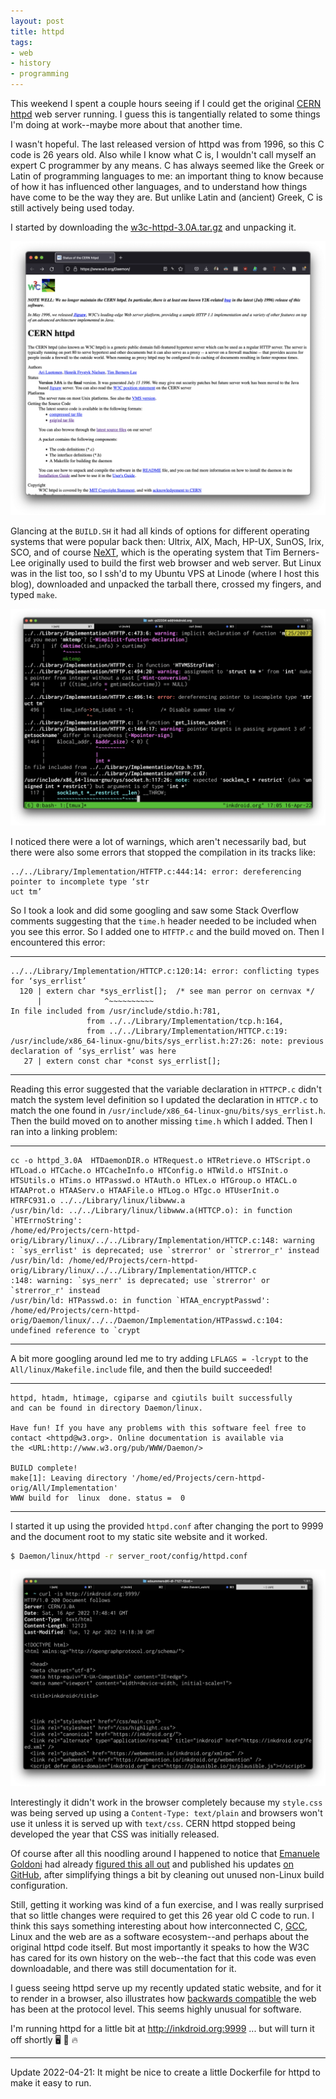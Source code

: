 ```yaml
---
layout: post
title: httpd
tags:
- web
- history
- programming
---
```


This weekend I spent a couple hours seeing if I could get the original [CERN httpd] web server running. I guess this is tangentially related to some things I'm doing at work--maybe more about that another time.

I wasn't hopeful. The last released version of httpd was from 1996, so this C code is 26 years old. Also while I know what C is, I wouldn't call myself an expert C programmer by any means. C has always seemed like the Greek or Latin of programming languages to me: an important thing to know because of how it has influenced other languages, and to understand how things have come to be the way they are. But unlike Latin and (ancient) Greek, C is still actively being used today.

I started by downloading the [w3c-httpd-3.0A.tar.gz](https://www.w3.org/Daemon/httpd/w3c-httpd-3.0A.tar.gz) and unpacking it.

<a href="https://www.w3.org/Daemon/httpd/"><img src="/images/cern-httpd.png" class="img-responsive"></a>

Glancing at the `BUILD.SH` it had all kinds of options for different operating systems that were popular back then: Ultrix, AIX, Mach, HP-UX, SunOS, Irix, SCO, and of course [NeXT], which is the operating system that Tim Berners-Lee originally used to build the first web browser and web server. But Linux was in the list too, so I ssh'd to my Ubuntu VPS at Linode (where I host this blog), downloaded and unpacked the tarball there, crossed my fingers, and typed `make`.

<img src="/images/cern-httpd-compile.png" class="img-responsive">

I noticed there were a lot of warnings, which aren't necessarily bad, but there were also some errors that stopped the compilation in its tracks like:

```text
../../Library/Implementation/HTFTP.c:444:14: error: dereferencing pointer to incomplete type ‘str
uct tm’
```

So I took a look and did some googling and saw some Stack Overflow comments suggesting that the `time.h` header needed to be included when you see this error. So I added one to `HTFTP.c` and the build moved on. Then I encountered this error:

---

```text
../../Library/Implementation/HTTCP.c:120:14: error: conflicting types for ‘sys_errlist’
  120 | extern char *sys_errlist[];  /* see man perror on cernvax */
      |              ^~~~~~~~~~~
In file included from /usr/include/stdio.h:781,
                 from ../../Library/Implementation/tcp.h:164,
                 from ../../Library/Implementation/HTTCP.c:19:
/usr/include/x86_64-linux-gnu/bits/sys_errlist.h:27:26: note: previous declaration of ‘sys_errlist’ was here
   27 | extern const char *const sys_errlist[];
```

---

Reading this error suggested that the variable declaration in `HTTPCP.c` didn't match the system level definition so I updated the declaration in `HTTCP.c` to match the one found in `/usr/include/x86_64-linux-gnu/bits/sys_errlist.h`. Then the build moved on to another missing `time.h` which I added. Then I ran into a linking problem:

---

```text
cc -o httpd_3.0A  HTDaemonDIR.o HTRequest.o HTRetrieve.o HTScript.o HTLoad.o HTCache.o HTCacheInfo.o HTConfig.o HTWild.o HTSInit.o HTSUtils.o HTims.o HTPasswd.o HTAuth.o HTLex.o HTGroup.o HTACL.o HTAAProt.o HTAAServ.o HTAAFile.o HTLog.o HTgc.o HTUserInit.o HTRFC931.o ../../Library/linux/libwww.a
/usr/bin/ld: ../../Library/linux/libwww.a(HTTCP.o): in function `HTErrnoString':
/home/ed/Projects/cern-httpd-orig/Library/linux/../../Library/Implementation/HTTCP.c:148: warning
: `sys_errlist' is deprecated; use `strerror' or `strerror_r' instead
/usr/bin/ld: /home/ed/Projects/cern-httpd-orig/Library/linux/../../Library/Implementation/HTTCP.c
:148: warning: `sys_nerr' is deprecated; use `strerror' or `strerror_r' instead
/usr/bin/ld: HTPasswd.o: in function `HTAA_encryptPasswd':
/home/ed/Projects/cern-httpd-orig/Daemon/linux/../../Daemon/Implementation/HTPasswd.c:104: undefined reference to `crypt
```

---

A bit more googling around led me to try adding `LFLAGS = -lcrypt` to the `All/linux/Makefile.include` file, and then the build succeeded!

---

```text
httpd, htadm, htimage, cgiparse and cgiutils built successfully
and can be found in directory Daemon/linux.

Have fun! If you have any problems with this software feel free to
contact <httpd@w3.org>. Online documentation is available via
the <URL:http://www.w3.org/pub/WWW/Daemon/>

BUILD complete!
make[1]: Leaving directory '/home/ed/Projects/cern-httpd-orig/All/Implementation'
WWW build for  linux  done. status =  0
```

---

I started it up using the provided `httpd.conf` after changing the port to 9999 and the document root to my static site website and it worked.

```bash
$ Daemon/linux/httpd -r server_root/config/httpd.conf
```

<img class="img-responsive" src="/images/cern-httpd-curl.png">

Interestingly it didn't work in the browser completely because my `style.css` was being served up using a `Content-Type: text/plain` and browsers won't use it unless it is served up with `text/css`. CERN httpd stopped being developed the year that CSS was initially released.

Of course after all this noodling around I happened to notice that [Emanuele Goldoni] had already [figured this all out] and published his updates [on GitHub], after simplifying things a bit by cleaning out unused non-Linux build configuration.

Still, getting it working was kind of a fun exercise, and I was really surprised that so little changes were required to get this 26 year old C code to run. I think this says something interesting about how interconnected C, [GCC], Linux and the web are as a software ecosystem--and perhaps about the original httpd code itself. But most importantly it speaks to how the W3C has cared for its own history on the web--the fact that this code was even downloadable, and there was still documentation for it.

I guess seeing httpd serve up my recently updated static website, and for it to render in a browser, also illustrates how [backwards compatible] the web has been at the protocol level. This seems highly unusual for software.

I'm running httpd for a little bit at <a href="http://inkdroid.org:9999">http://inkdroid.org:9999</a> ... but will turn it off shortly 🖥  🐞  🔥

---

Update 2022-04-21: It might be nice to create a little Dockerfile for httpd to make it easy to run.


[figured this all out]: https://github.com/emanueleg/cern-httpd/commit/de776a31f028021ce538552e5aca71cd31071746
[on GitHub]: https://github.com/emanueleg/cern-httpd/
[Emanuele Goldoni]: https://www.linkedin.com/in/emanuelegoldoni/
[CERN httpd]: https://www.w3.org/Daemon/
[NeXT]: https://en.wikipedia.org/wiki/NeXT
[GCC]: https://en.wikipedia.org/wiki/GNU_Compiler_Collection
[backwards compatible]: https://www.w3.org/People/Bos/DesignGuide/compatibility.html
